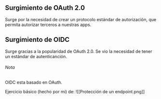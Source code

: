 ## Surgimiento de OAuth 2.0
Surge por la necesidad de crear un protocolo estándar de autorización, que permita autorizar terceros a nuestras apps.

## Surgimiento de OIDC
Surge gracias a la popularidad de OAuth 2.0. Se vio la necesidad de tener un estándar de autenticanción.
###### Nota
OIDC esta basado en OAuth.

Ejercicio básico (hecho por mi) de:
![[Protección de un endpoint.png]]